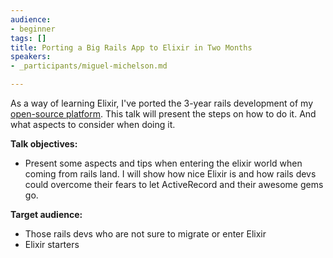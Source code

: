 ```yaml
---
audience:
- beginner
tags: []
title: Porting a Big Rails App to Elixir in Two Months
speakers:
- _participants/miguel-michelson.md

---
```

As a way of learning Elixir, I've ported the 3-year rails development of my [open-source platform](https://github.com/chaskiq/chaskiq "open-source platform"). This talk will present the steps on how to do it. And what aspects to consider when doing it.

**Talk objectives:**

* Present some aspects and tips when entering the elixir world when coming from rails land. I will show how nice Elixir is and how rails devs could overcome their fears to let ActiveRecord and their awesome gems go.

**Target audience:**

* Those rails devs who are not sure to migrate or enter Elixir
* Elixir starters